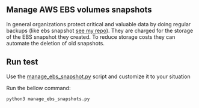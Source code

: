 ## Manage AWS EBS volumes snapshots

In general organizations protect critical and valuable data by doing regular backups (like ebs snapshot [see my repo]()). They are charged for the storage of the EBS snapshot they created. To reduce storage costs they can automate the deletion of old snapshots.



## Run test

Use the [manage_ebs_snapshot.py](https://github.com/boubakr09/manage_ebs_snapshot/blob/master/manage_ebs_snapshot.py) script and customize it to your situation

Run the bellow command:

```
python3 manage_ebs_snapshots.py
```
